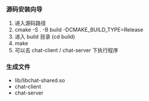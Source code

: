 

### 源码安装向导
1. 进入源码路径
2. cmake -S . -B build -DCMAKE_BUILD_TYPE=Release
3. 进入 build 目录 (cd build)
4. make
5. 可以去 chat-client / chat-server 下执行程序

### 生成文件
- lib/libchat-shared.so
- chat-client <ip> <port> 
- chat-server <port>

